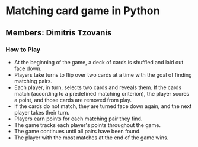 # Matching card game in Python

## Members: Dimitris Tzovanis

### How to Play
- At the beginning of the game, a deck of cards is shuffled and laid out face down.
- Players take turns to flip over two cards at a time with the goal of finding matching pairs.
- Each player, in turn, selects two cards and reveals them. If the cards match (according to a predefined matching criterion),
  the player scores a point, and those cards are removed from play.
- If the cards do not match, they are turned face down again, and the next player takes their turn.
- Players earn points for each matching pair they find.
- The game tracks each player's points throughout the game.
- The game continues until all pairs have been found.
- The player with the most matches at the end of the game wins.

